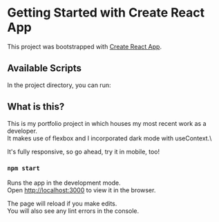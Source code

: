 # Getting Started with Create React App

This project was bootstrapped with [Create React App](https://github.com/facebook/create-react-app).

## Available Scripts

In the project directory, you can run:

## What is this?

This is my portfolio project in which houses my most recent work as a developer.\
It makes use of flexbox and I incorporated dark mode with useContext.\

It's fully responsive, so go ahead, try it in mobile, too!

### `npm start`

Runs the app in the development mode.\
Open [http://localhost:3000](http://localhost:3000) to view it in the browser.

The page will reload if you make edits.\
You will also see any lint errors in the console.
